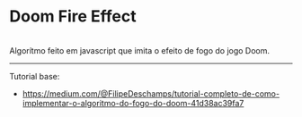 # Doom Fire Effect

<br>
Algorítmo feito em javascript que imita o efeito de fogo do jogo Doom.

<hr>

Tutorial base: 
  - https://medium.com/@FilipeDeschamps/tutorial-completo-de-como-implementar-o-algoritmo-do-fogo-do-doom-41d38ac39fa7
